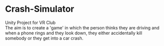 # Crash-Simulator
Unity Project for VR Club<br>
The aim is to create a 'game' in which the person thinks they are driving and when a phone rings and they look down, they either accidentally kill somebody or they get into a car crash.
